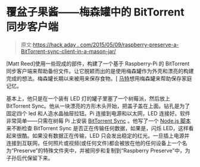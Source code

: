 # 覆盆子果酱——梅森罐中的 BitTorrent 同步客户端

> 原文:[https://hack aday . com/2015/05/09/raspberry-preserve-a-BitTorrent-sync-client-in-a-mason-jar/](https://hackaday.com/2015/05/09/raspberry-preserve-a-bittorrent-sync-client-in-a-mason-jar/)

[Matt Reed]使用一些现成的部件，构建了一个基于 Raspberry-Pi 的 BitTorrent 同步客户端来帮助备份文件。让它脱颖而出的是使用梅森罐作为外壳和漂亮的构建完成的想法。梅森罐长期以来被用来保存食物。[ [马特](http://twitter.com/mcreed)想用梅森罐来帮助保存家庭记忆。

基本上，他只是在一个装有 LED 灯的罐子里塞了一个树莓派，然后放上 BitTorrent Sync。他从一块漂亮的方形木头开始，把盖子盖在上面。钻孔是为了固定四个 led 和人造水晶抽屉拉钮。Pi 连接到电源和以太网，LED 连接好。软件非常简单——只需在树莓 Pi 上安装 [BitTorrent Sync](https://www.getsync.com/) 。他写了一个 [Node.js 脚本](https://github.com/mcreed/raspberry-preserve)来不断检查 BitTorrent Sync 是否正在传输任何数据，如果是，闪烁 LED，这样看起来很酷。如果没有数据正在传输，LED 只会发出稳定的红光。一旦插上电源并连接到互联网，任何照片或视频(或任何文件)都会被放在他的任何设备上一个名为“Preserve”的特殊文件夹中，并被同步和复制到“Raspberry Preserve”中，为子孙后代保留下来。